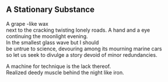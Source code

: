 A Stationary Substance
----------------------
A grape -like wax  
next to the cracking twisting lonely roads. A hand and a eye  
continuing the moonlight evening.  
In the smallest glass wave but I should  
be untrue to science, devouring among its mourning marine cars  
so let us seek to divulge a story devoid of minor redundancies.  
  
A machine for technique is the lack thereof.  
Realized deedy muscle behind the night like iron.  
